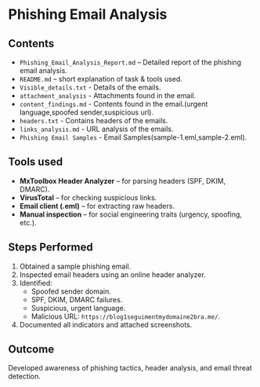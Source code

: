 # Phishing Email Analysis


## Contents
- `Phishing_Email_Analysis_Report.md` – Detailed report of the phishing email analysis.
- `README.md` – short explanation of task & tools used.
- `Visible_details.txt` - Details of the emails.
- `attachment_analysis` - Attachments found in the email.
- `content_findings.md` - Contents found in the email.(urgent language,spoofed sender,suspicious url).
- `headers.txt` - Contains headers of the emails.
- `links_analysis.md` - URL analysis of the emails.
- `Phishing Email Samples` - Email Samples(sample-1.eml,sample-2.eml).

## Tools used

- **MxToolbox Header Analyzer** – for parsing headers (SPF, DKIM, DMARC).  
- **VirusTotal** – for checking suspicious links.  
- **Email client (.eml)** – for extracting raw headers.  
- **Manual inspection** – for social engineering traits (urgency, spoofing, etc.).  


## Steps Performed
1. Obtained a sample phishing email.
2. Inspected email headers using an online header analyzer.
3. Identified:
   - Spoofed sender domain.
   - SPF, DKIM, DMARC failures.
   - Suspicious, urgent language.
   - Malicious URL: `https://blog1seguimentmydomaine2bra.me/`.
4. Documented all indicators and attached screenshots.

## Outcome
Developed awareness of phishing tactics, header analysis, and email threat detection.

